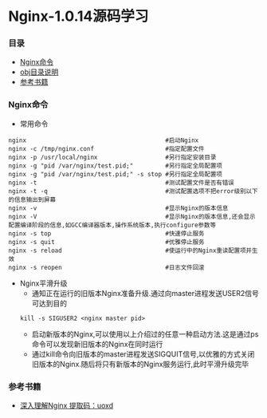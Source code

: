 # Nginx-1.0.14源码学习

### 目录

+ [Nginx命令](#cmd)
+ [obj目录说明](#obj)
+ [参考书籍](#book)

### Nginx命令 <span id="cmd"/>
+ 常用命令
```
nginx                                       #启动Nginx
nginx -c /tmp/nginx.conf                    #指定配置文件
nginx -p /usr/local/nginx                   #另行指定安装目录
nginx -g "pid /var/nginx/test.pid;"         #另行指定全局配置项
nginx -g "pid /var/nginx/test.pid;" -s stop #另行指定全局配置项
nginx -t                                    #测试配置文件是否有错误
nginx -t -q                                 #测试配置选项不把error级别以下的信息输出到屏幕
nginx -v                                    #显示Nginx的版本信息
nginx -V                                    #显示Nginx的版本信息,还会显示配置编译阶段的信息,如GCC编译器版本,操作系统版本,执行configure参数等
nginx -s top                                #快速停止服务
nginx -s quit                               #优雅停止服务
nginx -s reload                             #使运行中的Nginx重读配置项并生效
nginx -s reopen                             #日志文件回滚
```
+ Nginx平滑升级
    - 通知正在运行的旧版本Nginx准备升级.通过向master进程发送USER2信号可达到目的
    ```
    kill -s SIGUSER2 <nginx master pid>
    ```
    - 启动新版本的Nginx,可以使用以上介绍过的任意一种启动方法.这是通过ps命令可以发现新旧版本的Nginx在同时运行
    - 通过kill命令向旧版本的master进程发送SIGQUIT信号,以优雅的方式关闭旧版本的Nginx.随后将只有新版本的Nginx服务运行,此时平滑升级完毕

### 参考书籍 <span id="book"/>
+ [深入理解Nginx 提取码：uoxd](https://pan.baidu.com/s/1B9Nz81xfZta9m6Ip-eOmAA)
